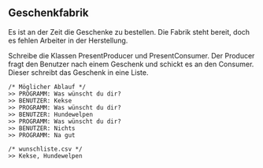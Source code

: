 ## Geschenkfabrik
Es ist an der Zeit die Geschenke zu bestellen. 
Die Fabrik steht bereit, doch es fehlen Arbeiter in der Herstellung.

Schreibe die Klassen PresentProducer und PresentConsumer.
Der Producer fragt den Benutzer nach einem Geschenk und schickt es an den Consumer.
Dieser schreibt das Geschenk in eine Liste.

```
/* Möglicher Ablauf */
>> PROGRAMM: Was wünscht du dir?
>> BENUTZER: Kekse
>> PROGRAMM: Was wünscht du dir?
>> BENUTZER: Hundewelpen
>> PROGRAMM: Was wünscht du dir?
>> BENUTZER: Nichts
>> PROGRAMM: Na gut

/* wunschliste.csv */
>> Kekse, Hundewelpen
```